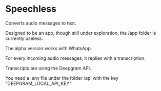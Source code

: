 # Speechless

Converts audio messages to text.

Designed to be an app, though still under exploration, the /app folder is currently useless.

The alpha version works with WhatsApp.

For every incoming audio messages, it replies with a transcription.

Transcripts are using the Deepgram API.

You need a .env file under the folder /api with the key "DEEPGRAM_LOCAL_API_KEY"
